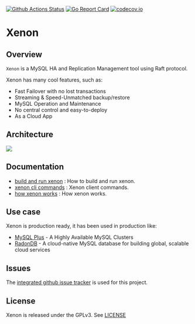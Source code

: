 [![Github Actions Status](https://github.com/radondb/xenon/workflows/Xenon%20CI/badge.svg)](https://github.com/radondb/xenon/actions?query=workflow%3A%22Xenon+CI%22)
[![Go Report Card](https://goreportcard.com/badge/github.com/radondb/xenon)](https://goreportcard.com/report/github.com/radondb/xenon)
[![codecov.io](https://codecov.io/gh/radondb/xenon/graphs/badge.svg)](https://codecov.io/gh/radondb/xenon/branch/master)

# Xenon

## Overview

`Xenon` is a MySQL HA and Replication Management tool using Raft protocol.

Xenon has many cool features, such as:

* Fast Failover with no lost transactions
* Streaming & Speed-Unmatched backup/restore
* MySQL Operation and Maintenance
* No central control and easy-to-deploy
* As a Cloud App

## Architecture

![](docs/images/xenon.png)

## Documentation

- [build and run xenon](docs/how_to_build_and_run_xenon.md) : How to build and run xenon.
- [xenon cli commands](docs/xenoncli_commands.md) : Xenon client commands.
- [how xenon works](docs/how_xenon_works.md) : How xenon works.

## Use case

Xenon is production ready, it has been used in production like:
- [MySQL Plus](https://www.qingcloud.com/products/mysql-plus/) -  A Highly Available MySQL Clusters
-  [RadonDB](https://www.qingcloud.com/products/radondb) -  A  cloud-native MySQL database for building global, scalable cloud services

## Issues

The [integrated github issue tracker](https://github.com/radondb/xenon/issues)
is used for this project.

## License

Xenon is released under the GPLv3. See [LICENSE](LICENSE)
